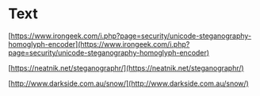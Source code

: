 # Text

[https://www.irongeek.com/i.php?page=security/unicode-steganography-homoglyph-encoder](https://www.irongeek.com/i.php?page=security/unicode-steganography-homoglyph-encoder) 

[https://neatnik.net/steganographr/](https://neatnik.net/steganographr/)

[http://www.darkside.com.au/snow/](http://www.darkside.com.au/snow/)


